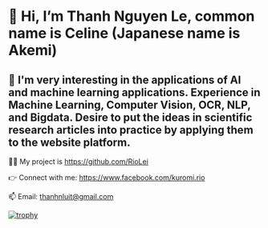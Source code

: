 # 👋 Hi, I’m Thanh Nguyen Le, common name is Celine (Japanese name is Akemi)
## 👀 I'm very interesting in the applications of AI and machine learning applications. Experience in Machine Learning, Computer Vision, OCR, NLP, and Bigdata. Desire to put the ideas in scientific research articles into practice by applying them to the website platform.
👨‍💻 My project is https://github.com/RioLei

👉 Connect with me: https://www.facebook.com/kuromi.rio

📫 Email: thanhnluit@gmail.com 

[![trophy](https://github-profile-trophy.vercel.app/?username=RioLei)](https://github.com/ryo-ma/github-profile-trophy)



<!---
RioLei/RioLei is a ✨ special ✨ repository because its `README.md` (this file) appears on your GitHub profile.
You can click the Preview link to take a look at your changes.
--->
